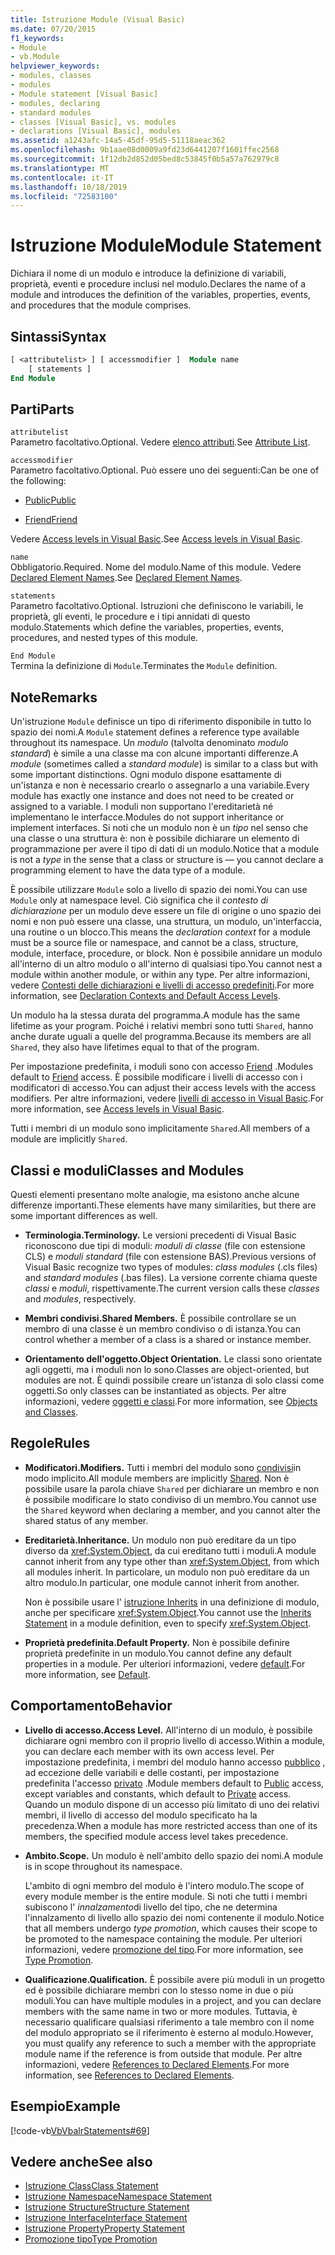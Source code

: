```yaml
---
title: Istruzione Module (Visual Basic)
ms.date: 07/20/2015
f1_keywords:
- Module
- vb.Module
helpviewer_keywords:
- modules, classes
- modules
- Module statement [Visual Basic]
- modules, declaring
- standard modules
- classes [Visual Basic], vs. modules
- declarations [Visual Basic], modules
ms.assetid: a1243afc-14a5-45df-95d5-51118aeac362
ms.openlocfilehash: 9b1aae08d0009a9fd23d6441207f1601ffec2568
ms.sourcegitcommit: 1f12db2d852d05bed8c53845f0b5a57a762979c8
ms.translationtype: MT
ms.contentlocale: it-IT
ms.lasthandoff: 10/18/2019
ms.locfileid: "72583100"
---
```

# <a name="module-statement"></a><span data-ttu-id="41c58-102">Istruzione Module</span><span class="sxs-lookup"><span data-stu-id="41c58-102">Module Statement</span></span>

<span data-ttu-id="41c58-103">Dichiara il nome di un modulo e introduce la definizione di variabili, proprietà, eventi e procedure inclusi nel modulo.</span><span class="sxs-lookup"><span data-stu-id="41c58-103">Declares the name of a module and introduces the definition of the variables, properties, events, and procedures that the module comprises.</span></span>

## <a name="syntax"></a><span data-ttu-id="41c58-104">Sintassi</span><span class="sxs-lookup"><span data-stu-id="41c58-104">Syntax</span></span>

```vb
[ <attributelist> ] [ accessmodifier ]  Module name
    [ statements ]
End Module
```

## <a name="parts"></a><span data-ttu-id="41c58-105">Parti</span><span class="sxs-lookup"><span data-stu-id="41c58-105">Parts</span></span>

`attributelist`  
<span data-ttu-id="41c58-106">Parametro facoltativo.</span><span class="sxs-lookup"><span data-stu-id="41c58-106">Optional.</span></span> <span data-ttu-id="41c58-107">Vedere [elenco attributi](../../../visual-basic/language-reference/statements/attribute-list.md).</span><span class="sxs-lookup"><span data-stu-id="41c58-107">See [Attribute List](../../../visual-basic/language-reference/statements/attribute-list.md).</span></span>

`accessmodifier`  
<span data-ttu-id="41c58-108">Parametro facoltativo.</span><span class="sxs-lookup"><span data-stu-id="41c58-108">Optional.</span></span> <span data-ttu-id="41c58-109">Può essere uno dei seguenti:</span><span class="sxs-lookup"><span data-stu-id="41c58-109">Can be one of the following:</span></span>

- [<span data-ttu-id="41c58-110">Public</span><span class="sxs-lookup"><span data-stu-id="41c58-110">Public</span></span>](../../../visual-basic/language-reference/modifiers/public.md)

- [<span data-ttu-id="41c58-111">Friend</span><span class="sxs-lookup"><span data-stu-id="41c58-111">Friend</span></span>](../../../visual-basic/language-reference/modifiers/friend.md)

<span data-ttu-id="41c58-112">Vedere [Access levels in Visual Basic](../../../visual-basic/programming-guide/language-features/declared-elements/access-levels.md).</span><span class="sxs-lookup"><span data-stu-id="41c58-112">See [Access levels in Visual Basic](../../../visual-basic/programming-guide/language-features/declared-elements/access-levels.md).</span></span>

`name`  
<span data-ttu-id="41c58-113">Obbligatorio.</span><span class="sxs-lookup"><span data-stu-id="41c58-113">Required.</span></span> <span data-ttu-id="41c58-114">Nome del modulo.</span><span class="sxs-lookup"><span data-stu-id="41c58-114">Name of this module.</span></span> <span data-ttu-id="41c58-115">Vedere [Declared Element Names](../../../visual-basic/programming-guide/language-features/declared-elements/declared-element-names.md).</span><span class="sxs-lookup"><span data-stu-id="41c58-115">See [Declared Element Names](../../../visual-basic/programming-guide/language-features/declared-elements/declared-element-names.md).</span></span>

`statements`  
<span data-ttu-id="41c58-116">Parametro facoltativo.</span><span class="sxs-lookup"><span data-stu-id="41c58-116">Optional.</span></span> <span data-ttu-id="41c58-117">Istruzioni che definiscono le variabili, le proprietà, gli eventi, le procedure e i tipi annidati di questo modulo.</span><span class="sxs-lookup"><span data-stu-id="41c58-117">Statements which define the variables, properties, events, procedures, and nested types of this module.</span></span>

`End Module`  
<span data-ttu-id="41c58-118">Termina la definizione di `Module`.</span><span class="sxs-lookup"><span data-stu-id="41c58-118">Terminates the `Module` definition.</span></span>

## <a name="remarks"></a><span data-ttu-id="41c58-119">Note</span><span class="sxs-lookup"><span data-stu-id="41c58-119">Remarks</span></span>

<span data-ttu-id="41c58-120">Un'istruzione `Module` definisce un tipo di riferimento disponibile in tutto lo spazio dei nomi.</span><span class="sxs-lookup"><span data-stu-id="41c58-120">A `Module` statement defines a reference type available throughout its namespace.</span></span> <span data-ttu-id="41c58-121">Un *modulo* (talvolta denominato *modulo standard*) è simile a una classe ma con alcune importanti differenze.</span><span class="sxs-lookup"><span data-stu-id="41c58-121">A *module* (sometimes called a *standard module*) is similar to a class but with some important distinctions.</span></span> <span data-ttu-id="41c58-122">Ogni modulo dispone esattamente di un'istanza e non è necessario crearlo o assegnarlo a una variabile.</span><span class="sxs-lookup"><span data-stu-id="41c58-122">Every module has exactly one instance and does not need to be created or assigned to a variable.</span></span> <span data-ttu-id="41c58-123">I moduli non supportano l'ereditarietà né implementano le interfacce.</span><span class="sxs-lookup"><span data-stu-id="41c58-123">Modules do not support inheritance or implement interfaces.</span></span> <span data-ttu-id="41c58-124">Si noti che un modulo non è un *tipo* nel senso che una classe o una struttura è: non è possibile dichiarare un elemento di programmazione per avere il tipo di dati di un modulo.</span><span class="sxs-lookup"><span data-stu-id="41c58-124">Notice that a module is not a *type* in the sense that a class or structure is — you cannot declare a programming element to have the data type of a module.</span></span>

<span data-ttu-id="41c58-125">È possibile utilizzare `Module` solo a livello di spazio dei nomi.</span><span class="sxs-lookup"><span data-stu-id="41c58-125">You can use `Module` only at namespace level.</span></span> <span data-ttu-id="41c58-126">Ciò significa che il *contesto di dichiarazione* per un modulo deve essere un file di origine o uno spazio dei nomi e non può essere una classe, una struttura, un modulo, un'interfaccia, una routine o un blocco.</span><span class="sxs-lookup"><span data-stu-id="41c58-126">This means the *declaration context* for a module must be a source file or namespace, and cannot be a class, structure, module, interface, procedure, or block.</span></span> <span data-ttu-id="41c58-127">Non è possibile annidare un modulo all'interno di un altro modulo o all'interno di qualsiasi tipo.</span><span class="sxs-lookup"><span data-stu-id="41c58-127">You cannot nest a module within another module, or within any type.</span></span> <span data-ttu-id="41c58-128">Per altre informazioni, vedere [Contesti delle dichiarazioni e livelli di accesso predefiniti](../../../visual-basic/language-reference/statements/declaration-contexts-and-default-access-levels.md).</span><span class="sxs-lookup"><span data-stu-id="41c58-128">For more information, see [Declaration Contexts and Default Access Levels](../../../visual-basic/language-reference/statements/declaration-contexts-and-default-access-levels.md).</span></span>

<span data-ttu-id="41c58-129">Un modulo ha la stessa durata del programma.</span><span class="sxs-lookup"><span data-stu-id="41c58-129">A module has the same lifetime as your program.</span></span> <span data-ttu-id="41c58-130">Poiché i relativi membri sono tutti `Shared`, hanno anche durate uguali a quelle del programma.</span><span class="sxs-lookup"><span data-stu-id="41c58-130">Because its members are all `Shared`, they also have lifetimes equal to that of the program.</span></span>

<span data-ttu-id="41c58-131">Per impostazione predefinita, i moduli sono con accesso [Friend](../../../visual-basic/language-reference/modifiers/friend.md) .</span><span class="sxs-lookup"><span data-stu-id="41c58-131">Modules default to [Friend](../../../visual-basic/language-reference/modifiers/friend.md) access.</span></span> <span data-ttu-id="41c58-132">È possibile modificare i livelli di accesso con i modificatori di accesso.</span><span class="sxs-lookup"><span data-stu-id="41c58-132">You can adjust their access levels with the access modifiers.</span></span> <span data-ttu-id="41c58-133">Per altre informazioni, vedere [livelli di accesso in Visual Basic](../../../visual-basic/programming-guide/language-features/declared-elements/access-levels.md).</span><span class="sxs-lookup"><span data-stu-id="41c58-133">For more information, see [Access levels in Visual Basic](../../../visual-basic/programming-guide/language-features/declared-elements/access-levels.md).</span></span>

<span data-ttu-id="41c58-134">Tutti i membri di un modulo sono implicitamente `Shared`.</span><span class="sxs-lookup"><span data-stu-id="41c58-134">All members of a module are implicitly `Shared`.</span></span>

## <a name="classes-and-modules"></a><span data-ttu-id="41c58-135">Classi e moduli</span><span class="sxs-lookup"><span data-stu-id="41c58-135">Classes and Modules</span></span>

<span data-ttu-id="41c58-136">Questi elementi presentano molte analogie, ma esistono anche alcune differenze importanti.</span><span class="sxs-lookup"><span data-stu-id="41c58-136">These elements have many similarities, but there are some important differences as well.</span></span>

- <span data-ttu-id="41c58-137">**Terminologia.**</span><span class="sxs-lookup"><span data-stu-id="41c58-137">**Terminology.**</span></span> <span data-ttu-id="41c58-138">Le versioni precedenti di Visual Basic riconoscono due tipi di moduli: *moduli di classe* (file con estensione CLS) e *moduli standard* (file con estensione BAS).</span><span class="sxs-lookup"><span data-stu-id="41c58-138">Previous versions of Visual Basic recognize two types of modules: *class modules* (.cls files) and *standard modules* (.bas files).</span></span> <span data-ttu-id="41c58-139">La versione corrente chiama queste *classi* e *moduli*, rispettivamente.</span><span class="sxs-lookup"><span data-stu-id="41c58-139">The current version calls these *classes* and *modules*, respectively.</span></span>

- <span data-ttu-id="41c58-140">**Membri condivisi.**</span><span class="sxs-lookup"><span data-stu-id="41c58-140">**Shared Members.**</span></span> <span data-ttu-id="41c58-141">È possibile controllare se un membro di una classe è un membro condiviso o di istanza.</span><span class="sxs-lookup"><span data-stu-id="41c58-141">You can control whether a member of a class is a shared or instance member.</span></span>

- <span data-ttu-id="41c58-142">**Orientamento dell'oggetto.**</span><span class="sxs-lookup"><span data-stu-id="41c58-142">**Object Orientation.**</span></span> <span data-ttu-id="41c58-143">Le classi sono orientate agli oggetti, ma i moduli non lo sono.</span><span class="sxs-lookup"><span data-stu-id="41c58-143">Classes are object-oriented, but modules are not.</span></span> <span data-ttu-id="41c58-144">È quindi possibile creare un'istanza di solo classi come oggetti.</span><span class="sxs-lookup"><span data-stu-id="41c58-144">So only classes can be instantiated as objects.</span></span> <span data-ttu-id="41c58-145">Per altre informazioni, vedere [oggetti e classi](../../../visual-basic/programming-guide/language-features/objects-and-classes/index.md).</span><span class="sxs-lookup"><span data-stu-id="41c58-145">For more information, see [Objects and Classes](../../../visual-basic/programming-guide/language-features/objects-and-classes/index.md).</span></span>

## <a name="rules"></a><span data-ttu-id="41c58-146">Regole</span><span class="sxs-lookup"><span data-stu-id="41c58-146">Rules</span></span>

- <span data-ttu-id="41c58-147">**Modificatori.**</span><span class="sxs-lookup"><span data-stu-id="41c58-147">**Modifiers.**</span></span> <span data-ttu-id="41c58-148">Tutti i membri del modulo sono [condivisi](../../../visual-basic/language-reference/modifiers/shared.md)in modo implicito.</span><span class="sxs-lookup"><span data-stu-id="41c58-148">All module members are implicitly [Shared](../../../visual-basic/language-reference/modifiers/shared.md).</span></span> <span data-ttu-id="41c58-149">Non è possibile usare la parola chiave `Shared` per dichiarare un membro e non è possibile modificare lo stato condiviso di un membro.</span><span class="sxs-lookup"><span data-stu-id="41c58-149">You cannot use the `Shared` keyword when declaring a member, and you cannot alter the shared status of any member.</span></span>

- <span data-ttu-id="41c58-150">**Ereditarietà.**</span><span class="sxs-lookup"><span data-stu-id="41c58-150">**Inheritance.**</span></span> <span data-ttu-id="41c58-151">Un modulo non può ereditare da un tipo diverso da <xref:System.Object>, da cui ereditano tutti i moduli.</span><span class="sxs-lookup"><span data-stu-id="41c58-151">A module cannot inherit from any type other than <xref:System.Object>, from which all modules inherit.</span></span> <span data-ttu-id="41c58-152">In particolare, un modulo non può ereditare da un altro modulo.</span><span class="sxs-lookup"><span data-stu-id="41c58-152">In particular, one module cannot inherit from another.</span></span>

  <span data-ttu-id="41c58-153">Non è possibile usare l' [istruzione Inherits](../../../visual-basic/language-reference/statements/inherits-statement.md) in una definizione di modulo, anche per specificare <xref:System.Object>.</span><span class="sxs-lookup"><span data-stu-id="41c58-153">You cannot use the [Inherits Statement](../../../visual-basic/language-reference/statements/inherits-statement.md) in a module definition, even to specify <xref:System.Object>.</span></span>

- <span data-ttu-id="41c58-154">**Proprietà predefinita.**</span><span class="sxs-lookup"><span data-stu-id="41c58-154">**Default Property.**</span></span> <span data-ttu-id="41c58-155">Non è possibile definire proprietà predefinite in un modulo.</span><span class="sxs-lookup"><span data-stu-id="41c58-155">You cannot define any default properties in a module.</span></span> <span data-ttu-id="41c58-156">Per ulteriori informazioni, vedere [default](../../../visual-basic/language-reference/modifiers/default.md).</span><span class="sxs-lookup"><span data-stu-id="41c58-156">For more information, see [Default](../../../visual-basic/language-reference/modifiers/default.md).</span></span>

## <a name="behavior"></a><span data-ttu-id="41c58-157">Comportamento</span><span class="sxs-lookup"><span data-stu-id="41c58-157">Behavior</span></span>

- <span data-ttu-id="41c58-158">**Livello di accesso.**</span><span class="sxs-lookup"><span data-stu-id="41c58-158">**Access Level.**</span></span> <span data-ttu-id="41c58-159">All'interno di un modulo, è possibile dichiarare ogni membro con il proprio livello di accesso.</span><span class="sxs-lookup"><span data-stu-id="41c58-159">Within a module, you can declare each member with its own access level.</span></span> <span data-ttu-id="41c58-160">Per impostazione predefinita, i membri del modulo hanno accesso [pubblico](../../../visual-basic/language-reference/modifiers/public.md) , ad eccezione delle variabili e delle costanti, per impostazione predefinita l'accesso [privato](../../../visual-basic/language-reference/modifiers/private.md) .</span><span class="sxs-lookup"><span data-stu-id="41c58-160">Module members default to [Public](../../../visual-basic/language-reference/modifiers/public.md) access, except variables and constants, which default to [Private](../../../visual-basic/language-reference/modifiers/private.md) access.</span></span> <span data-ttu-id="41c58-161">Quando un modulo dispone di un accesso più limitato di uno dei relativi membri, il livello di accesso del modulo specificato ha la precedenza.</span><span class="sxs-lookup"><span data-stu-id="41c58-161">When a module has more restricted access than one of its members, the specified module access level takes precedence.</span></span>

- <span data-ttu-id="41c58-162">**Ambito.**</span><span class="sxs-lookup"><span data-stu-id="41c58-162">**Scope.**</span></span> <span data-ttu-id="41c58-163">Un modulo è nell'ambito dello spazio dei nomi.</span><span class="sxs-lookup"><span data-stu-id="41c58-163">A module is in scope throughout its namespace.</span></span>

  <span data-ttu-id="41c58-164">L'ambito di ogni membro del modulo è l'intero modulo.</span><span class="sxs-lookup"><span data-stu-id="41c58-164">The scope of every module member is the entire module.</span></span> <span data-ttu-id="41c58-165">Si noti che tutti i membri subiscono l' *innalzamento*di livello del tipo, che ne determina l'innalzamento di livello allo spazio dei nomi contenente il modulo.</span><span class="sxs-lookup"><span data-stu-id="41c58-165">Notice that all members undergo *type promotion*, which causes their scope to be promoted to the namespace containing the module.</span></span> <span data-ttu-id="41c58-166">Per ulteriori informazioni, vedere [promozione del tipo](../../../visual-basic/programming-guide/language-features/declared-elements/type-promotion.md).</span><span class="sxs-lookup"><span data-stu-id="41c58-166">For more information, see [Type Promotion](../../../visual-basic/programming-guide/language-features/declared-elements/type-promotion.md).</span></span>

- <span data-ttu-id="41c58-167">**Qualificazione.**</span><span class="sxs-lookup"><span data-stu-id="41c58-167">**Qualification.**</span></span> <span data-ttu-id="41c58-168">È possibile avere più moduli in un progetto ed è possibile dichiarare membri con lo stesso nome in due o più moduli.</span><span class="sxs-lookup"><span data-stu-id="41c58-168">You can have multiple modules in a project, and you can declare members with the same name in two or more modules.</span></span> <span data-ttu-id="41c58-169">Tuttavia, è necessario qualificare qualsiasi riferimento a tale membro con il nome del modulo appropriato se il riferimento è esterno al modulo.</span><span class="sxs-lookup"><span data-stu-id="41c58-169">However, you must qualify any reference to such a member with the appropriate module name if the reference is from outside that module.</span></span> <span data-ttu-id="41c58-170">Per altre informazioni, vedere [References to Declared Elements](../../../visual-basic/programming-guide/language-features/declared-elements/references-to-declared-elements.md).</span><span class="sxs-lookup"><span data-stu-id="41c58-170">For more information, see [References to Declared Elements](../../../visual-basic/programming-guide/language-features/declared-elements/references-to-declared-elements.md).</span></span>

## <a name="example"></a><span data-ttu-id="41c58-171">Esempio</span><span class="sxs-lookup"><span data-stu-id="41c58-171">Example</span></span>

[!code-vb[VbVbalrStatements#69](~/samples/snippets/visualbasic/VS_Snippets_VBCSharp/VbVbalrStatements/VB/Class1.vb#69)]

## <a name="see-also"></a><span data-ttu-id="41c58-172">Vedere anche</span><span class="sxs-lookup"><span data-stu-id="41c58-172">See also</span></span>

- [<span data-ttu-id="41c58-173">Istruzione Class</span><span class="sxs-lookup"><span data-stu-id="41c58-173">Class Statement</span></span>](../../../visual-basic/language-reference/statements/class-statement.md)
- [<span data-ttu-id="41c58-174">Istruzione Namespace</span><span class="sxs-lookup"><span data-stu-id="41c58-174">Namespace Statement</span></span>](../../../visual-basic/language-reference/statements/namespace-statement.md)
- [<span data-ttu-id="41c58-175">Istruzione Structure</span><span class="sxs-lookup"><span data-stu-id="41c58-175">Structure Statement</span></span>](../../../visual-basic/language-reference/statements/structure-statement.md)
- [<span data-ttu-id="41c58-176">Istruzione Interface</span><span class="sxs-lookup"><span data-stu-id="41c58-176">Interface Statement</span></span>](../../../visual-basic/language-reference/statements/interface-statement.md)
- [<span data-ttu-id="41c58-177">Istruzione Property</span><span class="sxs-lookup"><span data-stu-id="41c58-177">Property Statement</span></span>](../../../visual-basic/language-reference/statements/property-statement.md)
- [<span data-ttu-id="41c58-178">Promozione tipo</span><span class="sxs-lookup"><span data-stu-id="41c58-178">Type Promotion</span></span>](../../../visual-basic/programming-guide/language-features/declared-elements/type-promotion.md)
